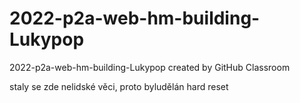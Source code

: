 # 2022-p2a-web-hm-building-Lukypop
2022-p2a-web-hm-building-Lukypop created by GitHub Classroom

staly se zde nelidské věci, proto byludělán hard reset
